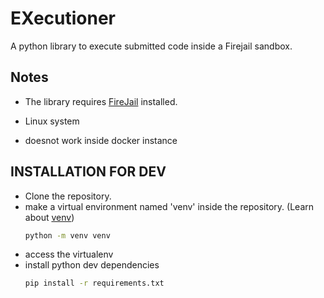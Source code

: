 # EXecutioner

A python library to execute submitted code inside a Firejail sandbox.

## Notes

- The library requires [FireJail](https://firejail.wordpress.com/) installed.

- Linux system
- doesnot work inside docker instance

## INSTALLATION FOR DEV

- Clone the repository.
- make a virtual environment named 'venv' inside the repository. (Learn about [venv](https://docs.python.org/3/tutorial/venv.html))
    ```bash
    python -m venv venv
    ```
- access the virtualenv
- install python dev dependencies
    ```bash
    pip install -r requirements.txt
    ```